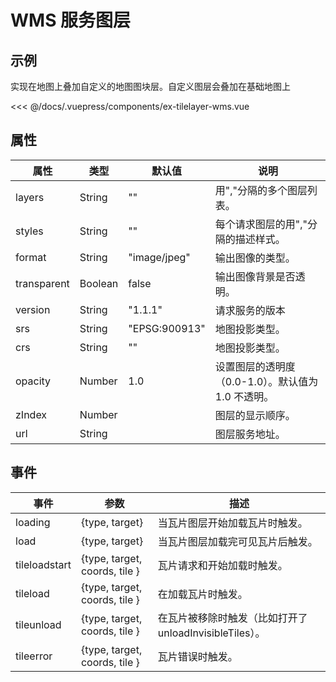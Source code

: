# WMS 服务图层

## 示例

实现在地图上叠加自定义的地图图块层。自定义图层会叠加在基础地图上

<<< @/docs/.vuepress/components/ex-tilelayer-wms.vue
<ex-tilelayer-wms></ex-tilelayer-wms>

## 属性

| 属性        | 类型    | 默认值        | 说明                                               |
| ----------- | ------- | ------------- | -------------------------------------------------- |
| layers      | String  | ""            | 用","分隔的多个图层列表。                          |
| styles      | String  | ""            | 每个请求图层的用","分隔的描述样式。                |
| format      | String  | "image/jpeg"  | 输出图像的类型。                                   |
| transparent | Boolean | false         | 输出图像背景是否透明。                             |
| version     | String  | "1.1.1"       | 请求服务的版本                                     |
| srs         | String  | "EPSG:900913" | 地图投影类型。                                     |
| crs         | String  | ""            | 地图投影类型。                                     |
| opacity     | Number  | 1.0           | 设置图层的透明度（0.0-1.0）。默认值为 1.0 不透明。 |
| zIndex      | Number  |               | 图层的显示顺序。                                   |
| url         | String  |               | 图层服务地址。                                     |

## 事件

| 事件          | 参数                          | 描述                                                    |
| ------------- | ----------------------------- | ------------------------------------------------------- |
| loading       | {type, target}                | 当瓦片图层开始加载瓦片时触发。                          |
| load          | {type, target}                | 当瓦片图层加载完可见瓦片后触发。                        |
| tileloadstart | {type, target, coords, tile } | 瓦片请求和开始加载时触发。                              |
| tileload      | {type, target, coords, tile } | 在加载瓦片时触发。                                      |
| tileunload    | {type, target, coords, tile } | 在瓦片被移除时触发（比如打开了 unloadInvisibleTiles）。 |
| tileerror     | {type, target, coords, tile } | 瓦片错误时触发。                                        |
